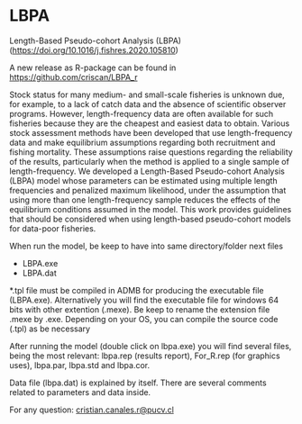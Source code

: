 # LBPA
Length-Based Pseudo-cohort Analysis (LBPA)
(https://doi.org/10.1016/j.fishres.2020.105810)

A new release as R-package can be found in https://github.com/criscan/LBPA_r

Stock status for many medium- and small-scale fisheries is unknown due, for example, to a lack of catch data and
the absence of scientific observer programs. However, length-frequency data are often available for such fisheries
because they are the cheapest and easiest data to obtain. Various stock assessment methods have been developed
that use length-frequency data and make equilibrium assumptions regarding both recruitment and fishing
mortality. These assumptions raise questions regarding the reliability of the results, particularly when the
method is applied to a single sample of length-frequency. We developed a Length-Based Pseudo-cohort Analysis
(LBPA) model whose parameters can be estimated using multiple length frequencies and penalized maximum
likelihood, under the assumption that using more than one length-frequency sample reduces the effects of the
equilibrium conditions assumed in the model. This work provides guidelines that should
be considered when using length-based pseudo-cohort models for data-poor fisheries.

When run the model, be keep to have into same directory/folder next files

- LBPA.exe
- LBPA.dat

*.tpl file must be compiled in ADMB for producing the executable file (LBPA.exe). Alternatively you will find the executable file for windows 64 bits with other extention (.mexe). Be keep to rename the extension file .mexe by .exe. Depending on your OS, you can compile the source code (.tpl) as be necessary

After running the model (double click on lbpa.exe) you will find several files, being the most relevant: lbpa.rep (results report), For_R.rep (for graphics uses), lbpa.par, lbpa.std and lbpa.cor.

Data file (lbpa.dat) is explained by itself. There are several comments related to parameters and data inside.

For any question: cristian.canales.r@pucv.cl
